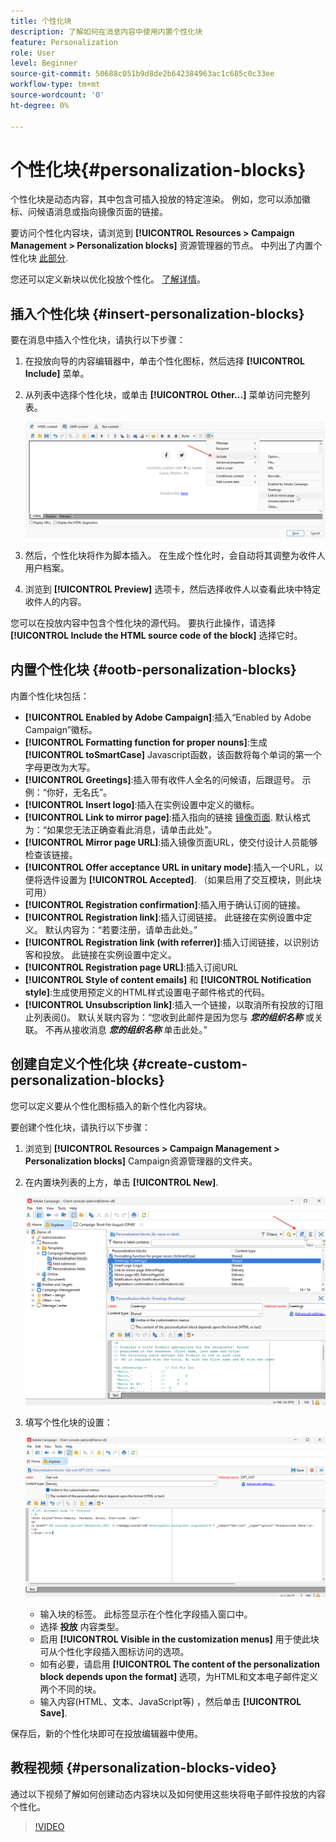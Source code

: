```yaml
---
title: 个性化块
description: 了解如何在消息内容中使用内置个性化块
feature: Personalization
role: User
level: Beginner
source-git-commit: 50688c051b9d8de2b642384963ac1c685c0c33ee
workflow-type: tm+mt
source-wordcount: '0'
ht-degree: 0%

---
```



# 个性化块{#personalization-blocks}

个性化块是动态内容，其中包含可插入投放的特定渲染。 例如，您可以添加徽标、问候语消息或指向镜像页面的链接。

要访问个性化内容块，请浏览到 **[!UICONTROL Resources > Campaign Management > Personalization blocks]** 资源管理器的节点。 中列出了内置个性化块 [此部分](#ootb-personalization-blocks).

您还可以定义新块以优化投放个性化。 [了解详情](#create-custom-personalization-blocks)。

## 插入个性化块 {#insert-personalization-blocks}

要在消息中插入个性化块，请执行以下步骤：

1. 在投放向导的内容编辑器中，单击个性化图标，然后选择 **[!UICONTROL Include]** 菜单。
1. 从列表中选择个性化块，或单击 **[!UICONTROL Other...]** 菜单访问完整列表。

   ![](assets/perso-content-block.png)

1. 然后，个性化块将作为脚本插入。 在生成个性化时，会自动将其调整为收件人用户档案。
1. 浏览到 **[!UICONTROL Preview]** 选项卡，然后选择收件人以查看此块中特定收件人的内容。

您可以在投放内容中包含个性化块的源代码。 要执行此操作，请选择 **[!UICONTROL Include the HTML source code of the block]** 选择它时。

## 内置个性化块 {#ootb-personalization-blocks}

内置个性化块包括：

* **[!UICONTROL Enabled by Adobe Campaign]**:插入“Enabled by Adobe Campaign”徽标。
* **[!UICONTROL Formatting function for proper nouns]**:生成 **[!UICONTROL toSmartCase]** Javascript函数，该函数将每个单词的第一个字母更改为大写。
* **[!UICONTROL Greetings]**:插入带有收件人全名的问候语，后跟逗号。 示例：“你好，无名氏”。
* **[!UICONTROL Insert logo]**:插入在实例设置中定义的徽标。
* **[!UICONTROL Link to mirror page]**:插入指向的链接 [镜像页面](mirror-page.md). 默认格式为：“如果您无法正确查看此消息，请单击此处”。
* **[!UICONTROL Mirror page URL]**:插入镜像页面URL，使交付设计人员能够检查该链接。
* **[!UICONTROL Offer acceptance URL in unitary mode]**:插入一个URL，以便将选件设置为 **[!UICONTROL Accepted]**. （如果启用了交互模块，则此块可用）
* **[!UICONTROL Registration confirmation]**:插入用于确认订阅的链接。
* **[!UICONTROL Registration link]**:插入订阅链接。 此链接在实例设置中定义。 默认内容为：“若要注册，请单击此处。”
* **[!UICONTROL Registration link (with referrer)]**:插入订阅链接，以识别访客和投放。 此链接在实例设置中定义。
* **[!UICONTROL Registration page URL]**:插入订阅URL
* **[!UICONTROL Style of content emails]** 和 **[!UICONTROL Notification style]**:生成使用预定义的HTML样式设置电子邮件格式的代码。
* **[!UICONTROL Unsubscription link]**:插入一个链接，以取消所有投放的订阻止列表阅()。 默认关联内容为：“您收到此邮件是因为您与 ***您的组织名称*** 或关联。 不再从接收消息 ***您的组织名称*** 单击此处。”

## 创建自定义个性化块 {#create-custom-personalization-blocks}

您可以定义要从个性化图标插入的新个性化内容块。

要创建个性化块，请执行以下步骤：

1. 浏览到 **[!UICONTROL Resources > Campaign Management > Personalization blocks]** Campaign资源管理器的文件夹。
1. 在内置块列表的上方，单击 **[!UICONTROL New]**.

   ![](assets/perso-new-block.png)

1. 填写个性化块的设置：

   ![](assets/perso-custom-block.png)

   * 输入块的标签。 此标签显示在个性化字段插入窗口中。
   * 选择 **投放** 内容类型。
   * 启用 **[!UICONTROL Visible in the customization menus]** 用于使此块可从个性化字段插入图标访问的选项。
   * 如有必要，请启用 **[!UICONTROL The content of the personalization block depends upon the format]** 选项，为HTML和文本电子邮件定义两个不同的块。
   * 输入内容(HTML、文本、JavaScript等) ，然后单击 **[!UICONTROL Save]**.

保存后，新的个性化块即可在投放编辑器中使用。

## 教程视频 {#personalization-blocks-video}

通过以下视频了解如何创建动态内容块以及如何使用这些块将电子邮件投放的内容个性化。

>[!VIDEO](https://video.tv.adobe.com/v/342088?quality=12)



